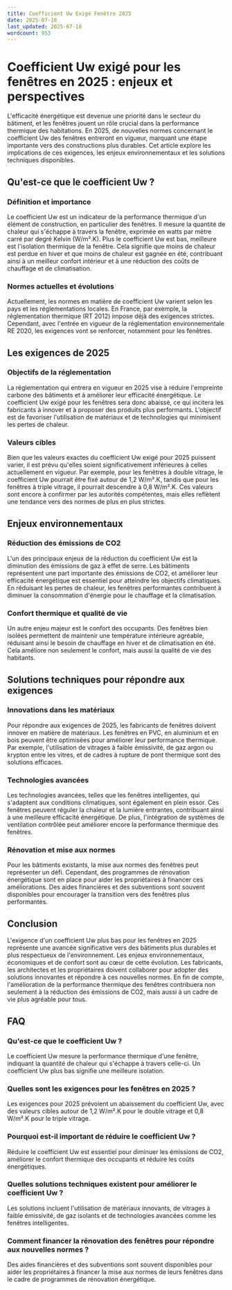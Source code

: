 ```yaml
---
title: Coefficient Uw Exigé Fenêtre 2025
date: 2025-07-10
last_updated: 2025-07-10
wordcount: 953
---
```


# Coefficient Uw exigé pour les fenêtres en 2025 : enjeux et perspectives

L'efficacité énergétique est devenue une priorité dans le secteur du bâtiment, et les fenêtres jouent un rôle crucial dans la performance thermique des habitations. En 2025, de nouvelles normes concernant le coefficient Uw des fenêtres entreront en vigueur, marquant une étape importante vers des constructions plus durables. Cet article explore les implications de ces exigences, les enjeux environnementaux et les solutions techniques disponibles.

## Qu'est-ce que le coefficient Uw ?

### Définition et importance

Le coefficient Uw est un indicateur de la performance thermique d'un élément de construction, en particulier des fenêtres. Il mesure la quantité de chaleur qui s'échappe à travers la fenêtre, exprimée en watts par mètre carré par degré Kelvin (W/m².K). Plus le coefficient Uw est bas, meilleure est l'isolation thermique de la fenêtre. Cela signifie que moins de chaleur est perdue en hiver et que moins de chaleur est gagnée en été, contribuant ainsi à un meilleur confort intérieur et à une réduction des coûts de chauffage et de climatisation.

### Normes actuelles et évolutions

Actuellement, les normes en matière de coefficient Uw varient selon les pays et les réglementations locales. En France, par exemple, la réglementation thermique (RT 2012) impose déjà des exigences strictes. Cependant, avec l'entrée en vigueur de la réglementation environnementale RE 2020, les exigences vont se renforcer, notamment pour les fenêtres.

## Les exigences de 2025

### Objectifs de la réglementation

La réglementation qui entrera en vigueur en 2025 vise à réduire l'empreinte carbone des bâtiments et à améliorer leur efficacité énergétique. Le coefficient Uw exigé pour les fenêtres sera donc abaissé, ce qui incitera les fabricants à innover et à proposer des produits plus performants. L'objectif est de favoriser l'utilisation de matériaux et de technologies qui minimisent les pertes de chaleur.

### Valeurs cibles

Bien que les valeurs exactes du coefficient Uw exigé pour 2025 puissent varier, il est prévu qu'elles soient significativement inférieures à celles actuellement en vigueur. Par exemple, pour les fenêtres à double vitrage, le coefficient Uw pourrait être fixé autour de 1,2 W/m².K, tandis que pour les fenêtres à triple vitrage, il pourrait descendre à 0,8 W/m².K. Ces valeurs sont encore à confirmer par les autorités compétentes, mais elles reflètent une tendance vers des normes de plus en plus strictes.

## Enjeux environnementaux

### Réduction des émissions de CO2

L'un des principaux enjeux de la réduction du coefficient Uw est la diminution des émissions de gaz à effet de serre. Les bâtiments représentent une part importante des émissions de CO2, et améliorer leur efficacité énergétique est essentiel pour atteindre les objectifs climatiques. En réduisant les pertes de chaleur, les fenêtres performantes contribuent à diminuer la consommation d'énergie pour le chauffage et la climatisation.

### Confort thermique et qualité de vie

Un autre enjeu majeur est le confort des occupants. Des fenêtres bien isolées permettent de maintenir une température intérieure agréable, réduisant ainsi le besoin de chauffage en hiver et de climatisation en été. Cela améliore non seulement le confort, mais aussi la qualité de vie des habitants.

## Solutions techniques pour répondre aux exigences

### Innovations dans les matériaux

Pour répondre aux exigences de 2025, les fabricants de fenêtres doivent innover en matière de matériaux. Les fenêtres en PVC, en aluminium et en bois peuvent être optimisées pour améliorer leur performance thermique. Par exemple, l'utilisation de vitrages à faible émissivité, de gaz argon ou krypton entre les vitres, et de cadres à rupture de pont thermique sont des solutions efficaces.

### Technologies avancées

Les technologies avancées, telles que les fenêtres intelligentes, qui s'adaptent aux conditions climatiques, sont également en plein essor. Ces fenêtres peuvent réguler la chaleur et la lumière entrantes, contribuant ainsi à une meilleure efficacité énergétique. De plus, l'intégration de systèmes de ventilation contrôlée peut améliorer encore la performance thermique des fenêtres.

### Rénovation et mise aux normes

Pour les bâtiments existants, la mise aux normes des fenêtres peut représenter un défi. Cependant, des programmes de rénovation énergétique sont en place pour aider les propriétaires à financer ces améliorations. Des aides financières et des subventions sont souvent disponibles pour encourager la transition vers des fenêtres plus performantes.

## Conclusion

L'exigence d'un coefficient Uw plus bas pour les fenêtres en 2025 représente une avancée significative vers des bâtiments plus durables et plus respectueux de l'environnement. Les enjeux environnementaux, économiques et de confort sont au cœur de cette évolution. Les fabricants, les architectes et les propriétaires doivent collaborer pour adopter des solutions innovantes et répondre à ces nouvelles normes. En fin de compte, l'amélioration de la performance thermique des fenêtres contribuera non seulement à la réduction des émissions de CO2, mais aussi à un cadre de vie plus agréable pour tous.

## FAQ

### Qu'est-ce que le coefficient Uw ?

Le coefficient Uw mesure la performance thermique d'une fenêtre, indiquant la quantité de chaleur qui s'échappe à travers celle-ci. Un coefficient Uw plus bas signifie une meilleure isolation.

### Quelles sont les exigences pour les fenêtres en 2025 ?

Les exigences pour 2025 prévoient un abaissement du coefficient Uw, avec des valeurs cibles autour de 1,2 W/m².K pour le double vitrage et 0,8 W/m².K pour le triple vitrage.

### Pourquoi est-il important de réduire le coefficient Uw ?

Réduire le coefficient Uw est essentiel pour diminuer les émissions de CO2, améliorer le confort thermique des occupants et réduire les coûts énergétiques.

### Quelles solutions techniques existent pour améliorer le coefficient Uw ?

Les solutions incluent l'utilisation de matériaux innovants, de vitrages à faible émissivité, de gaz isolants et de technologies avancées comme les fenêtres intelligentes.

### Comment financer la rénovation des fenêtres pour répondre aux nouvelles normes ?

Des aides financières et des subventions sont souvent disponibles pour aider les propriétaires à financer la mise aux normes de leurs fenêtres dans le cadre de programmes de rénovation énergétique.